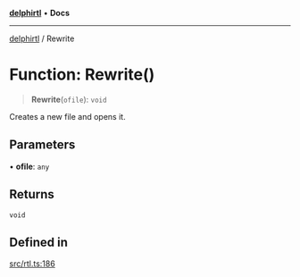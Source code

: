 [**delphirtl**](../README.md) • **Docs**

***

[delphirtl](../globals.md) / Rewrite

# Function: Rewrite()

> **Rewrite**(`ofile`): `void`

Creates a new file and opens it.

## Parameters

• **ofile**: `any`

## Returns

`void`

## Defined in

[src/rtl.ts:186](https://github.com/chuacw/delphirtl/blob/1a0a3e89a2d0f0bb95b58dc274ba81b7da57ba8c/src/rtl.ts#L186)
